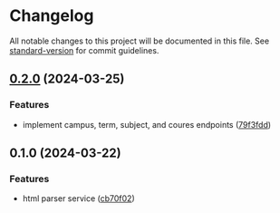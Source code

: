 # Changelog

All notable changes to this project will be documented in this file. See [standard-version](https://github.com/conventional-changelog/standard-version) for commit guidelines.

## [0.2.0](https://github.com/dlg1206/rainbows-api/compare/v0.1.0...v0.2.0) (2024-03-25)


### Features

* implement campus, term, subject, and coures endpoints ([79f3fdd](https://github.com/dlg1206/rainbows-api/commit/79f3fdd4d6550d92346eb757a4ae02b11905bfed))

## 0.1.0 (2024-03-22)


### Features

* html parser service ([cb70f02](https://github.com/dlg1206/rainbows-api/commit/cb70f02447ed7ceea734b28463cc3bc995441c1d))

